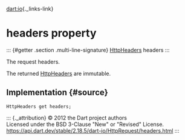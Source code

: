 [dart:io](../../dart-io/dart-io-library){._links-link}

headers property
================

::: {#getter .section .multi-line-signature}
[HttpHeaders](../httpheaders-class) headers
:::

The request headers.

The returned [HttpHeaders](../httpheaders-class) are immutable.

Implementation {#source}
--------------

``` {.language-dart data-language="dart"}
HttpHeaders get headers;
```

::: {._attribution}
© 2012 the Dart project authors\
Licensed under the BSD 3-Clause \"New\" or \"Revised\" License.\
<https://api.dart.dev/stable/2.18.5/dart-io/HttpRequest/headers.html>
:::
